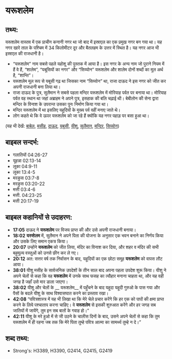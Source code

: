 # यरूशलेम #

## तथ्य: ##

यरूशलेम वास्तव में एक प्राचीन कनानी नगर था जो बाद में इस्राएल का एक प्रमुख नगर बन गया था। यह नगर खारे ताल के पश्चिम में 34 किलोमीटर दूर और बैतलहम के उत्तर में स्थित है। यह नगर आज भी इस्राएल की राजधानी है।

* “यरूशलेम” नाम सबसे पहले यहोशू की पुस्तक में आया है। इस नगर के अन्य नाम जो पुराने नियम में हैं वे हैं, “शालेम”, “यबूसियों का नगर” और “सिय्योन” यरूशलेम और शालेम दोनों शब्दों का मूल अर्थ है, “शान्ति”।
* यरूशलेम मूल रूप से यबूसी गढ़ था जिसका नाम “सिय्योन” था, राजा दाऊद ने इस नगर को जीत कर अपनी राजधानी बना लिया था। 
* राजा दाऊद के पुत्र, सुलैमान ने सबसे पहला मन्दिर यरूशलेम में मोरियाह पर्वत पर बनाया था। मोरियाह पर्वत वह स्थान था जहां अब्राहम ने अपने पुत्र, इसहाक की बलि चढ़ाई थी। बेबीलोन की सेना द्वारा मन्दिर के विनाश के उपरान्त उसका पुनः निर्माण किया गया था।
* मन्दिर यरूशलेम में था इसलिए यहूदियों के मुख्य पर्व वहीं मनाए जाते थे।
* लोग कहते थे कि वे ऊपर यरूशलेम को जा रहे हैं क्योंकि यह नगर पहाड़ पर बसा हुआ था।

(यह भी देखें: [बाबेल](../babylon.md), [मसीह](../christ.md), [दाऊद](../david.md), [यबूसी](../jebusites.md), [यीशु](../jesus.md), [सुलैमान](../solomon.md), [मन्दिर](../temple.md), [सिय्योन](../zion.md))

## बाइबल सन्दर्भ: ##

* गलातियों 04:26-27
* यूहन्ना 02:13-14
* लूका 04:9-11
* लूका 13:4-5
* मरकुस 03:7-8
* मरकुस 03:20-22
* मत्ती 03:4-6
* मत्ती. 04:23-25
* मत्ती 20:17-19

## बाइबल कहानियों से उदाहरण: ##

* __17:05__  दाऊद ने __यरूशलेम__ पर विजय प्राप्त की और उसे अपनी राजधानी बनाया।
* __18:02__ __यरुशेलम__ में, सुलैमान ने अपने पिता की योजना के अनुसार एक भवन बनाने का निर्णय किया और उसके लिए समान एकत्र किया।
* __20:07__ उन्होंने __यरूशलेम__ को जीत लिया, मंदिर का विनाश कर दिया, और शहर व मंदिर की सभी बहुमूल्य वस्तुओं को उनसे छीन कर ले गए।
* __20:12__ अत: सत्तर वर्ष तक निर्वासन के बाद, यहूदियों का एक छोटा समूह __यरूशलेम__ को वापस लौट आया।
* __38:01__ यीशु मसीह के सार्वजनिक उपदेशों के तीन साल बाद अपना पहला उपदेश शुरू किया। यीशु ने अपने चेलों से कहा कि वह __यरूशलेम__ में उनके साथ फसह का त्यौहार मनाना चाहता था, और यह वही जगह है जहाँ उसे मार डाला जाएगा।
* __38:02__  यीशु और चेलों के __ यरूशलेम__  में पहुँचने के बाद यहूदा यहूदी गुरुओ के पास गया और पैसों के बदले यीशु के साथ विश्वासघात करने का प्रस्ताव रखा।
* __42:08__ “पवित्रशास्त्र में यह भी लिखा था कि मेरे चेले प्रचार करेंगे कि हर एक को पापों की क्षमा प्राप्त करने के लिये पश्चाताप करना चाहिए। वे __यरूशलेम__ से इसकी शुरुआत करेंगे और हर जगह सब जातियों में जायेंगे, तुम इन सब बातों के गवाह हो।”
* __42:11__ यीशु के मरे हुओ में से जी उठने के चालीस दिनों के बाद, उसने अपने चेलों से कहा कि तुम यरूशलेम में ही रहना जब तक कि मेरे पिता तुम्हे पवित्र आत्मा का सामर्थ्य तुम्हे न दे।”

## शब्द तथ्य: ##

* Strong's: H3389, H3390, G2414, G2415, G2419
